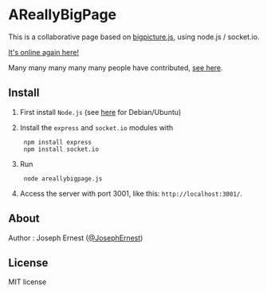 AReallyBigPage
=============

This is a collaborative page based on [bigpicture.js](http://github.com/josephernest/bigpicture.js), using node.js / socket.io.

[It's online again here!](http://170.130.142.17:3001/)

Many many many many many people have contributed, [see here](https://www.youtube.com/watch?v=52ilOpxWYuc).


Install
----

1) First install `Node.js` (see [here](https://nodejs.org/en/download/package-manager/#debian-and-ubuntu-based-linux-distributions) for Debian/Ubuntu)

2) Install the `express` and `socket.io` modules with 

        npm install express
        npm install socket.io

3) Run 

        node areallybigpage.js

4) Access the server with port 3001, like this: `http://localhost:3001/`.


About
----

Author : Joseph Ernest ([@JosephErnest](http:/twitter.com/JosephErnest))

License
----
MIT license
